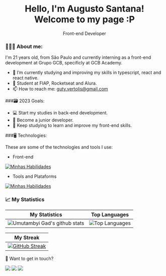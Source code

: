 <h1 align='center'>
  Hello, I'm Augusto Santana!
  <br/>
  Welcome to my page :P
</h1>
<p align='center'>
  Front-end Developer
</p>

### 👨🏻‍💻 About me: 
<p>
  I'm 21 years old, from São Paulo and currently interning as a front-end development at Grupo GCB, specificly at GCB Academy.
</p>

- 🌱 I’m currently studying and improving my skills in typescript, react and react native.
- 👯 Student at FIAP, Rocketseat and Alura.
- 📫 How to reach me: guty.vertolis@gmail.com


###🗃️ 2023 Goals:

- 💻 Start my studies in back-end development.
- 👔 Become a junior developer.
- 🎒 Keep studying to learn and improve my front-end skills.


###🖥️ Technologies:

These are some of the technologies and tools I use:

  - Front-end

[![Minhas Habilidades](https://skillicons.dev/icons?i=html,css,js,ts,react,styledcomponents)](https://skillicons.dev)

- Tools and Plataforms

[![Minhas Habilidades](https://skillicons.dev/icons?i=git,postman,figma,linux)](https://skillicons.dev)

### 📈 My Statistics

| My Statistics                                                                                                                                                            | Top Languages                                                                                                                                                                    |
| ------------------------------------------------------------------------------------------------------------------------------------------------------------------------ | ---------------------------------------------------------------------------------------------------------------------------------------------------------------------------------- |
| ![Umutambyi Gad's github stats](https://github-readme-stats.vercel.app/api?username=AugustoCVS&show_icons=true&hide_border=true&count_private=true&theme=jolly) | ![Top Languages](https://github-readme-stats.vercel.app/api/top-langs/?username=AugustoCVS&langs_count=10&count_private=true&hide_border=true&theme=jolly&layout=compact) |


| My Streak                                                                                                                                                             |
| ----------------------------------------------------------------------------------------------------------------------------------------------------------------------- |
| [![GitHub Streak](https://streak-stats.demolab.com/?user=AugustoCVS&theme=jolly)](https://git.io/streak-stats) |


💬 Want to get in touch?

<div>
  <a href="https://www.linkedin.com/in/augusto-santana-18ab15239/" target="_blank"><img src="https://img.shields.io/badge/-LinkedIn-%230077B5?style=for-the-badge&logo=linkedin&logoColor=white" target="_blank"></a>
  <a href="https://api.whatsapp.com/send/?phone=%2B5511952980373&text&app_absent=0" target="_blank"><img src="https://img.shields.io/badge/WhatsApp-25D366?style=for-the-badge&logo=whatsapp&logoColor=white" target="_blank"></a>
  <a href = "mailto:guty.vertolis@gmail.com"><img src="https://img.shields.io/badge/-Gmail-%23333?style=for-the-badge&logo=gmail&logoColor=white" target="_blank"></a>
</div>
<br>
